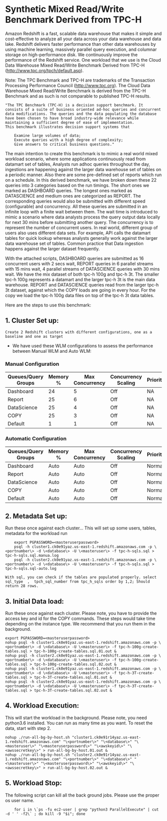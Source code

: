 # Synthetic Mixed Read/Write Benchmark Derived from TPC-H

Amazon Redshift is a fast, scalable data warehouse that makes it simple and cost-effective to analyze all your data across your data warehouse and data lake. Redshift delivers faster performance than other data warehouses by using machine learning, massively parallel query execution, and columnar storage on high-performance disk. 
We continuously improve the performance of the Redshift service. One workload that we use is the Cloud Data Warehouse Mixed Read/Write Benchmark Derived from TPC-H (http://www.tpc.org/tpch/default.asp).

Note: The TPC Benchmark and TPC-H are trademarks of the Transaction Processing Performance Council (http://www.tpc.org). The Cloud Data Warehouse Mixed Read/Write Benchmark is derived from the TPC-H Benchmark and as such is not comparable to published TPC-H results.

    "The TPC Benchmark (TPC-H) is a decision support benchmark. It consists of a suite of business oriented ad-hoc queries and concurrent data modifications. The queries and the data populating the database have been chosen to have broad industry-wide relevance while maintaining a sufficient degree of ease of implementation. 
	This benchmark illustrates decision support systems that

        Examine large volumes of data;
        Execute queries with a high degree of complexity;
        Give answers to critical business questions."

The main intention to create this benchmark is to mimic a real world mixed workload scenario, where some applications continuously read from datamart set of tables, Analysts run adhoc queries throughout the day, ingestions are happening against the larger data warehouse set of tables on a periodic manner. Also there are some pre-defined set of reports which run on a schedule. In this derived benchmark, we have broken down these 22 queries into 3 categories based on the run timings. The short ones we marked as DASHBOARD queries. The longest ones marked as DATASCIENCE and medium ones are categorized as REPORT. The corresponding queries would also be submitted with different speed (configurable) and concurrency. All these queries are submitted in an infinite loop with a finite wait between them. The wait time is introduced to mimic a scenario where data analysts process the query output data locally for next 30 mins before submitting another query. The concurrency is to represent the number of concurrent users. In real world, different group of users also uses different data sets. For example, API calls the datamart tables for quick lookup whereas analysts generally work against the larger data warehouse set of tables. Common practice that Data ingestion happens against the larger dataset frequently.

With the attached scripts, DASHBOARD queries are submitted as 16 concurrent users with 2 secs wait, REPORT queries in 6 parallel streams with 15 mins wait, 4 parallel streams of DATASCIENCE queries with 30 mins wait. We have the mix dataset of both tpc-h 100g and tpc-h 3t. The smaller tpc-h 100g represents a datamart and the larger tpc-h 3t is the main data warehouse. REPORT and DATASCIENCE queries read from the larger tpc-h 3t dataset, against which the COPY loads are going in every hour. For the copy we load the tpc-h 100g data files on top of the tpc-h 3t data tables.

Here are the steps to use this benchmark:
## 1. Cluster Set up: 
    Create 2 Redshift clusters with different configurations, one as a baseline and one as target


* We have used these WLM configurations to assess the performance between Manual WLM and Auto WLM:


### Manual Configuration	

Queues/Query Groups	|Memory %	|Max Concurrency	|Concurrency Scaling	|Priority		
--------------------|--------|------------------|-----------------------|---------
Dashboard	|24|	5	|Off	|NA	
Report	|25	|6	|Off	|NA		
DataScience	|25	|4	|Off	|NA	
COPY	|25	|3	|Off	|NA	
Default	|1	|1	|Off	|NA	

### Automatic Configuration

Queues/Query Groups	|Memory %	|Max Concurrency	|Concurrency Scaling	|Priority
------------------------|---------------|-----------------------|-----------------------|------
Dashboard	|Auto	|Auto	|Off	|Normal
Report	|Auto	|Auto	|Off	|Normal
DataScience	|Auto	|Auto	|Off	|Normal
COPY	|Auto	|Auto	|Off	|Normal
Default	|Auto	|Auto	|Off	|Normal


## 2. Metadata Set up: 
Run these once against each cluster... This will set up some users, tables, metadata for the workload run  
```
    export PGPASSWORD=<masteruserpassword>
    psql -h cluster1.ck0e91yaz.us-east-1.redshift.amazonaws.com -p \<portnumber\> -d \<database\> -U \<masteruser\> -f tpc-h-sqls.sql > tpc-h-sqls.sql.manua.log
    psql -h cluster2.ck0e91yaz.us-east-1.redshift.amazonaws.com -p \<portnumber\> -d \<database\> -U \<masteruser\> -f tpc-h-sqls.sql > tpc-h-sqls.sql-auto.log
```
    With sql, you can check if the tables are populated properly. select sql_type  ,  tpch_sql_number from tpc_h_sqls order by 1,2; Should return 28 rows.

## 3. Initial Data load: 
Run these once against each cluster.
Please note, you have to provide the access key and id for the COPY commands. 
These steps would take time depending on the instance type. We recommend that you run them in the background.

    export PGPASSWORD=<masteruserpassword>
    nohup psql -h cluster1.ck0e91yaz.us-east-1.redshift.amazonaws.com -p \<portnumber\> -d \<database\> -U \<masteruser\> -f tpc-h-100g-create-tables.sql > tpc-h-100g-create-tables.sql.01.out & 
    nohup psql -h cluster2.ck0e91yaz.us-east-1.redshift.amazonaws.com -p \<portnumber\> -d \<database\> -U \<masteruser\> -f tpc-h-100g-create-tables.sql > tpc-h-100g-create-tables.sql.02.out &
    nohup psql -h cluster1.ck0e91yaz.us-east-1.redshift.amazonaws.com -p \<portnumber\> -d \<database\> -U \<masteruser\> -f tpc-h-3T-create-tables.sql > tpc-h-3T-create-tables.sql.01.out &
    nohup psql -h cluster2.ck0e91yaz.us-east-1.redshift.amazonaws.com -p \<portnumber\> -d \<database\> -U \<masteruser\> -f tpc-h-3T-create-tables.sql > tpc-h-3T-create-tables.sql.02.out &

## 4. Workload Execution: 
This will start the workload in the background. Please note, you need python3.6 installed. You can run as many time as you want. To reset the data, start with step 2. 

    nohup ./run-all-bg-by-host.sh "cluster1.ck0e91r14yaz.us-east-1.redshift.amazonaws.com" "\<portnumber\>" "\<database\>" "\<masteruser\>" "\<masteruserpassword\>" "\<awskeyid\>" "\<awssecretkey\>" > run-all-bg-by-host.01.out &
    nohup ./run-all-bg-by-host.sh "cluster2.ck0e91r14yaz.us-east-1.redshift.amazonaws.com" "\<portnumber\>" "\<database\>" "<\masteruser\>" "\<masteruserpassword\>" "\<awskeyid\>" "\<awssecretkey\>" > run-all-bg-by-host.02.out &


## 5. Workload Stop: 
The following script can kill all the back ground jobs. Please use the proper os user name.
```
    for i in \`ps -fu ec2-user | grep "python3 ParallelExecute" | cut -d ' ' -f2\` ; do kill -9 "$i"; done
```

